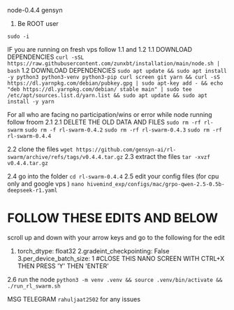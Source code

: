 node-0.4.4 gensyn 
1. Be ROOT user 

```sudo -i```

IF you are running on fresh vps follow 1.1 and 1.2 
1.1 DOWNLOAD DEPENDENCIES 
```curl -sSL https://raw.githubusercontent.com/zunxbt/installation/main/node.sh | bash```
1.2 DOWNLOAD DEPENDENCIES 
```sudo apt update && sudo apt install -y python3 python3-venv python3-pip curl screen git yarn && curl -sS https://dl.yarnpkg.com/debian/pubkey.gpg | sudo apt-key add - && echo "deb https://dl.yarnpkg.com/debian/ stable main" | sudo tee /etc/apt/sources.list.d/yarn.list && sudo apt update && sudo apt install -y yarn```

For all who are facing no participation/wins or error while node running follow froom 2.1 
2.1 DELETE THE OLD DATA AND FILES 
```sudo rm -rf rl-swarm```
```sudo rm -f rl-swarm-0.4.2```
```sudo rm -rf rl-swarm-0.4.3```
```sudo rm -rf rl-swarm-0.4.4```

2.2 clone the files 
```wget https://github.com/gensyn-ai/rl-swarm/archive/refs/tags/v0.4.4.tar.gz```
2.3 extract the files 
```tar -xvzf v0.4.4.tar.gz```

2.4 go into the folder 
```cd rl-swarm-0.4.4```
2.5 edit your config files (for cpu only and google vps )
```nano hivemind_exp/configs/mac/grpo-qwen-2.5-0.5b-deepseek-r1.yaml```

# FOLLOW THESE EDITS AND BELOW 
scroll up and down with your arrow keys and go to the following for the edit 
1. torch_dtype: float32
2.gradeint_checkpointing: False
3.per_device_batch_size: 1
#CLOSE THIS NANO SCREEN WITH CTRL+X THEN PRESS 'Y' THEN 'ENTER'

2.6 run the node
```python3 -m venv .venv && source .venv/bin/activate && ./run_rl_swarm.sh```

MSG TELEGRAM ```rahuljaat2502``` for any issues 
